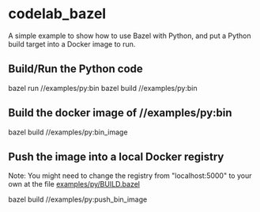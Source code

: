 # codelab_bazel
A simple example to show how to use Bazel with Python, and put a Python build target into a Docker image to run.

## Build/Run the Python code

bazel run //examples/py:bin
bazel build //examples/py:bin

## Build the docker image of //examples/py:bin
bazel build //examples/py:bin_image

## Push the image into a local Docker registry
Note: You might need to change the registry from "localhost:5000" to your own at the file
[examples/py/BUILD.bazel](https://github.com/AngusK/codelab_bazel/blob/master/examples/py/BUILD.bazel)

bazel build //examples/py:push_bin_image
